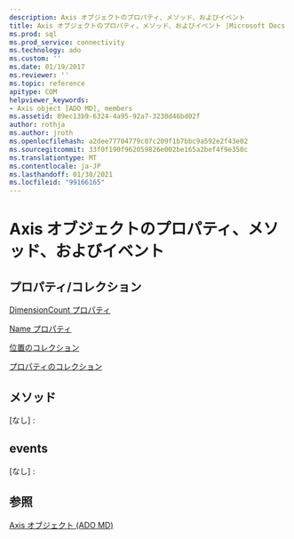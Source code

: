 ```yaml
---
description: Axis オブジェクトのプロパティ、メソッド、およびイベント
title: Axis オブジェクトのプロパティ、メソッド、およびイベント |Microsoft Docs
ms.prod: sql
ms.prod_service: connectivity
ms.technology: ado
ms.custom: ''
ms.date: 01/19/2017
ms.reviewer: ''
ms.topic: reference
apitype: COM
helpviewer_keywords:
- Axis object [ADO MD], members
ms.assetid: 89ec13b9-6324-4a95-92a7-3230d46bd02f
author: rothja
ms.author: jroth
ms.openlocfilehash: a2dee77704779c07c209f1b7bbc9a592e2f43e02
ms.sourcegitcommit: 33f0f190f962059826e002be165a2bef4f9e350c
ms.translationtype: MT
ms.contentlocale: ja-JP
ms.lasthandoff: 01/30/2021
ms.locfileid: "99166165"
---
```

# <a name="axis-object-properties-methods-and-events"></a>Axis オブジェクトのプロパティ、メソッド、およびイベント
## <a name="propertiescollections"></a>プロパティ/コレクション  
 [DimensionCount プロパティ](./dimensioncount-property-ado-md.md)  
  
 [Name プロパティ](./name-property-ado-md.md)  
  
 [位置のコレクション](./positions-collection-ado-md.md)  
  
 [プロパティのコレクション](../ado-api/properties-collection-ado.md)  
  
## <a name="methods"></a>メソッド  
 [なし] :  
  
## <a name="events"></a>events  
 [なし] :  
  
## <a name="see-also"></a>参照  
 [Axis オブジェクト (ADO MD)](./axis-object-ado-md.md)